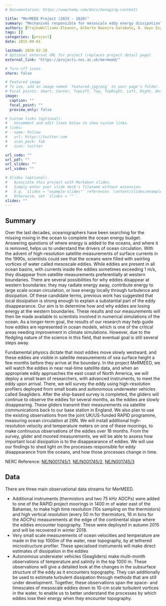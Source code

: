 ```yaml
---
# Documentation: https://wowchemy.com/docs/managing-content/

title: "MerMEED Project (2015 - 2020)"
summary: "Mechanisms responsible for mesoscale eddy energy dissipation"
authors: [FrajkaWilliams-Eleanor, Alberto Naveira Garabato, D. Gwyn Evans]
tags: []
categories: [project]
date: 2015-09-01

lastmod: 2020-02-28
# Optional external URL for project (replaces project detail page).
external_link: "https://projects.noc.ac.uk/mermeed/"

# Turn off icons
share: false

# Featured image
# To use, add an image named `featured.jpg/png` to your page's folder.
# Focal points: Smart, Center, TopLeft, Top, TopRight, Left, Right, BottomLeft, Bottom, BottomRight.
image:
  caption: ""
  focal_point: ""
  preview_only: false

# Custom links (optional).
#   Uncomment and edit lines below to show custom links.
# links:
# - name: Follow
#   url: https://twitter.com
#   icon_pack: fab
#   icon: twitter

url_code: ""
url_pdf: ""
url_slides: ""
url_video: ""

# Slides (optional).
#   Associate this project with Markdown slides.
#   Simply enter your slide deck's filename without extension.
#   E.g. `slides = "example-slides"` references `content/slides/example-slides.md`.
#   Otherwise, set `slides = ""`.
slides: ""
---
```


## Summary

Over the last decades, oceanographers have been searching for the missing mixing in the ocean to complete the ocean energy budget. Answering questions of where energy is added to the oceans, and where it is removed, helps us to understand the drivers of ocean circulation. With the advent of high-resolution satellite measurements of surface currents in the 1990s, scientists could see that the oceans were filled with swirling vortices of water called mesoscale eddies. While eddies are present in all ocean basins, with currents inside the eddies sometimes exceeding 1 m/s, they disappear from satellite measurements preferentially at western boundaries. There are several possibilities for why eddies disappear at western boundaries: they may radiate energy away, contribute energy to large scale ocean circulation, or lose energy locally through turbulence and dissipation. Of these candidate terms, previous work has suggested that local dissipation is strong enough to explain a substantial part of the eddy disappearance. Our aim is to determine how and why eddies are losing energy at the western boundaries. These results and our measurements will then be made available to scientists involved in numerical simulations of the ocean. As a longer-term goal, the results of our research may help guide how eddies are represented in ocean models, which is one of the critical areas needing improvement in climate simulations. However, due to the fledgling nature of the science in this field, that eventual goal is still several steps away. 

Fundamental physics dictate that most eddies move slowly westward, and these eddies are visible in satellite measurements of sea surface height a few months before they arrive at the boundary. In the project MeRMEED, we will watch the eddies in near real-time satellite data, and when an appropriate eddy approaches the east coast of North America, we will deploy a small team of researchers, with advanced instruments, to meet the eddy upon arrival. There, we will survey the eddy using high-resolution profilers deployed from small boats and autonomous underwater vehicles called Seagliders. After the ship-based survey is completed, the gliders will continue to observe the eddies for several months, as the eddies are slowly disappearing. These gliders transmit their measurements via satellite communications back to our base station in England. We also plan to use the existing observations from the joint UK/US-funded RAPID programme, measuring ocean circulation at 26N. We will install additional high-resolution velocity and temperature meters on one of these moorings, to make continuous observations of the eddies over 18 months. From the survey, glider and moored measurements, we will be able to assess how important local dissipation is to the disappearance of eddies. We will use our findings to shed light on the processes responsible for eddy disappearance from the oceans, and how those processes change in time.


NERC Reference: [NE/N001745/1](https://gotw.nerc.ac.uk/list_full.asp?pcode=NE%2FN001745%2F1), [NE/N001745/2](https://gotw.nerc.ac.uk/list_full.asp?pcode=NE%2FN001745%2F2), [NE/N001745/3](https://gotw.nerc.ac.uk/list_full.asp?pcode=NE%2FN001745%2F3)

## Data

There are three main observational data streams for MerMEED.

- Additional instruments (thermistors and two 75 kHz ADCPs) were added to one of the RAPID project moorings in 1400 m of water east of the Bahamas, to make high time resolution (10s sampling on the thermistors) and high vertical resolution (every 50 m for thermistors, 16 m bins for the ADCPs) measurements at the edge of the continental slope where the eddies encounter topography. These were deployed in autumn 2015 and will be recovered in winter 2018.
- Very small scale measurements of ocean velocities and temperature are made in the top 1000m of the water, near topography, by at tethered microstructure profiler. These specialised instruments will make direct estimates of dissipation in the eddies
- Autonomous underwater vehicles (Seagliders) make multi-month observations of temperature and salinity in the top 1000 m. These observations will give a detailed look at the changes in the subsurface structure of the eddy as it encounters topography. They can additionally be used to estimate turbulent dissipation through methods that are still under development.
Together, these observations span the space- and timescales of mesoscale eddies down to 10-cm scale turbulent vortices in the water, to enable us to better understand the processes by which eddies lose their energy when they encounter topography.